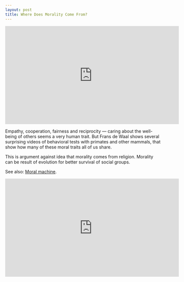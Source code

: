 ```yaml
---
layout: post
title: Where Does Morality Come From?
---
```


<div class="flex-video">
  <iframe width="560" height="315" src="https://www.youtube.com/embed/b_Lm49XVkGQ?rel=0" frameborder="0" allowfullscreen></iframe>
</div>

Empathy, cooperation, fairness and reciprocity &mdash; caring about the well-being of others seems a very human trait. But Frans de Waal shows several surprising videos of behavioral tests with primates and other mammals, that show how many of these moral traits all of us share.

This is argument against idea that morality comes from religion. Morality can be result of evolution for better survival of social groups.

See also: [Moral machine](http://moralmachine.mit.edu/).


<div class="flex-video">
  <iframe width="560" height="315" src="https://www.youtube.com/embed/YMnEpOsGH4o?rel=0" frameborder="0" allowfullscreen></iframe>
</div>
